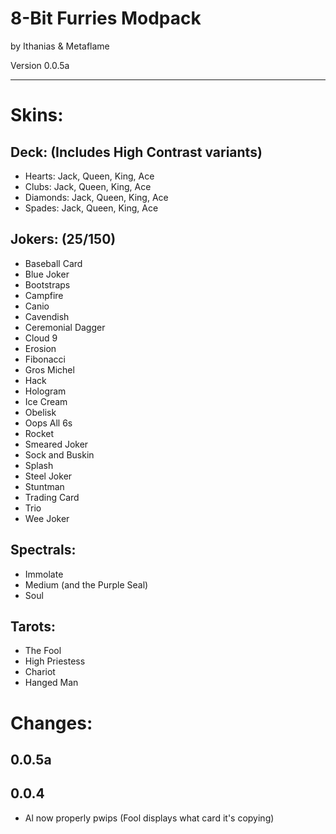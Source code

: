 # 8-Bit Furries Modpack

by Ithanias & Metaflame

Version 0.0.5a

---

# Skins:

## Deck: (Includes High Contrast variants)
- Hearts: Jack, Queen, King, Ace
- Clubs: Jack, Queen, King, Ace
- Diamonds: Jack, Queen, King, Ace
- Spades: Jack, Queen, King, Ace

## Jokers: (25/150)
- Baseball Card
- Blue Joker
- Bootstraps
- Campfire
- Canio
- Cavendish
- Ceremonial Dagger
- Cloud 9
- Erosion
- Fibonacci
- Gros Michel
- Hack
- Hologram
- Ice Cream
- Obelisk
- Oops All 6s
- Rocket
- Smeared Joker
- Sock and Buskin
- Splash
- Steel Joker
- Stuntman
- Trading Card
- Trio
- Wee Joker

## Spectrals:
- Immolate
- Medium (and the Purple Seal)
- Soul

## Tarots:
- The Fool
- High Priestess
- Chariot
- Hanged Man

# Changes:

## 0.0.5a

## 0.0.4
- Al now properly pwips (Fool displays what card it's copying)
